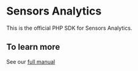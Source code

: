 # Sensors Analytics

This is the official PHP SDK for Sensors Analytics.

## To learn more

See our [full manual](https://manual.sensorsdata.cn/sa/latest/php-sdk-1573935.html)


